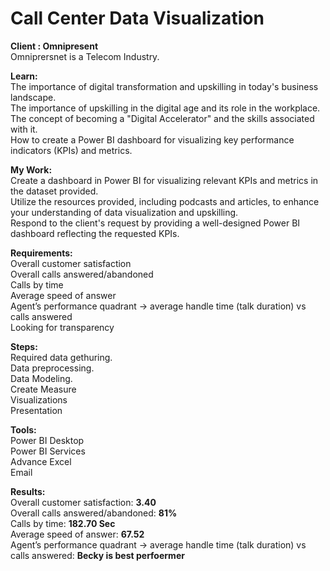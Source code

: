 # Call Center Data Visualization
**Client : Omnipresent** <br>
Omniprersnet is a Telecom Industry.<br>

**Learn:** <br>
The importance of digital transformation and upskilling in today's business landscape.<br>
The importance of upskilling in the digital age and its role in the workplace.<br>
The concept of becoming a "Digital Accelerator" and the skills associated with it.<br>
How to create a Power BI dashboard for visualizing key performance indicators (KPIs) and metrics.<br>

**My Work:** <br>
Create a dashboard in Power BI for visualizing relevant KPIs and metrics in the dataset provided.<br>
Utilize the resources provided, including podcasts and articles, to enhance your understanding of data visualization and upskilling.<br>
Respond to the client's request by providing a well-designed Power BI dashboard reflecting the requested KPIs.<br>

**Requirements:** <br>
Overall customer satisfaction<br>
Overall calls answered/abandoned<br>
Calls by time<br>
Average speed of answer<br>
Agent’s performance quadrant -> average handle time (talk duration) vs calls answered<br>
Looking for transparency<br> 

**Steps:** <br>
Required data gethuring.<br>
Data preprocessing.<br>
Data Modeling.<br>
Create Measure<br>
Visualizations<br>
Presentation<br>



**Tools:** <br>
Power BI Desktop<br>
Power BI Services<br>
Advance Excel<br>
Email<br>

**Results:**<br>
Overall customer satisfaction: **3.40** <br>
Overall calls answered/abandoned: **81%** <br>
Calls by time: **182.70 Sec** <br>
Average speed of answer: **67.52** <br>
Agent’s performance quadrant -> average handle time (talk duration) vs calls answered: **Becky is best perfoermer**






